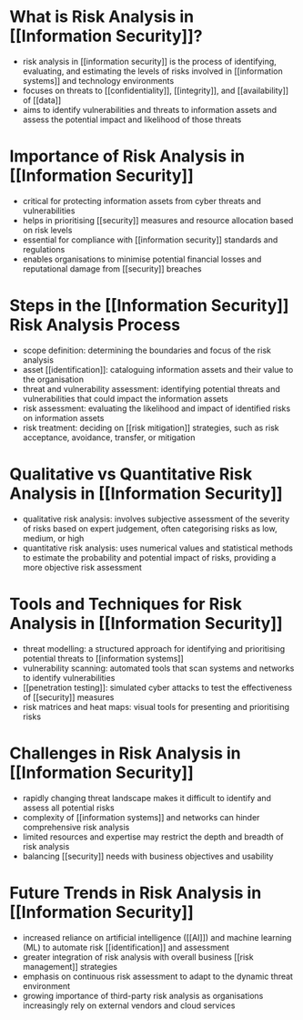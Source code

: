 # What is Risk Analysis in [[Information Security]]?
- risk analysis in [[information security]] is the process of identifying, evaluating, and estimating the levels of risks involved in [[information systems]] and technology environments
- focuses on threats to [[confidentiality]], [[integrity]], and [[availability]] of [[data]]
- aims to identify vulnerabilities and threats to information assets and assess the potential impact and likelihood of those threats

# Importance of Risk Analysis in [[Information Security]]
- critical for protecting information assets from cyber threats and vulnerabilities
- helps in prioritising [[security]] measures and resource allocation based on risk levels
- essential for compliance with [[information security]] standards and regulations
- enables organisations to minimise potential financial losses and reputational damage from [[security]] breaches

# Steps in the [[Information Security]] Risk Analysis Process
- scope definition: determining the boundaries and focus of the risk analysis
- asset [[identification]]: cataloguing information assets and their value to the organisation
- threat and vulnerability assessment: identifying potential threats and vulnerabilities that could impact the information assets
- risk assessment: evaluating the likelihood and impact of identified risks on information assets
- risk treatment: deciding on [[risk mitigation]] strategies, such as risk acceptance, avoidance, transfer, or mitigation

# Qualitative vs Quantitative Risk Analysis in [[Information Security]]
- qualitative risk analysis: involves subjective assessment of the severity of risks based on expert judgement, often categorising risks as low, medium, or high
- quantitative risk analysis: uses numerical values and statistical methods to estimate the probability and potential impact of risks, providing a more objective risk assessment

# Tools and Techniques for Risk Analysis in [[Information Security]]
- threat modelling: a structured approach for identifying and prioritising potential threats to [[information systems]]
- vulnerability scanning: automated tools that scan systems and networks to identify vulnerabilities
- [[penetration testing]]: simulated cyber attacks to test the effectiveness of [[security]] measures
- risk matrices and heat maps: visual tools for presenting and prioritising risks

# Challenges in Risk Analysis in [[Information Security]]
- rapidly changing threat landscape makes it difficult to identify and assess all potential risks
- complexity of [[information systems]] and networks can hinder comprehensive risk analysis
- limited resources and expertise may restrict the depth and breadth of risk analysis
- balancing [[security]] needs with business objectives and usability

# Future Trends in Risk Analysis in [[Information Security]]
- increased reliance on artificial intelligence ([[AI]]) and machine learning (ML) to automate risk [[identification]] and assessment
- greater integration of risk analysis with overall business [[risk management]] strategies
- emphasis on continuous risk assessment to adapt to the dynamic threat environment
- growing importance of third-party risk analysis as organisations increasingly rely on external vendors and cloud services